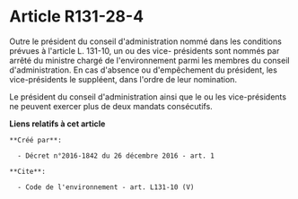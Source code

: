 # Article R131-28-4

Outre le président du conseil d'administration nommé dans les conditions prévues à l'article L. 131-10, un ou des vice-
présidents sont nommés par arrêté du ministre chargé de l'environnement parmi les membres du conseil d'administration. En cas
d'absence ou d'empêchement du président, les vice-présidents le suppléent, dans l'ordre de leur nomination.

Le président du conseil d'administration ainsi que le ou les vice-présidents ne peuvent exercer plus de deux mandats
consécutifs.

**Liens relatifs à cet article**

	**Créé par**:

	  - Décret n°2016-1842 du 26 décembre 2016 - art. 1

	**Cite**:

	  - Code de l'environnement - art. L131-10 (V)
